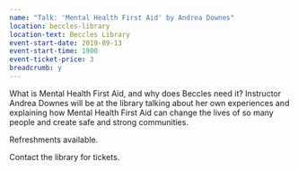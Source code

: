 ```yaml
---
name: "Talk: 'Mental Health First Aid' by Andrea Downes"
location: beccles-library
location-text: Beccles Library
event-start-date: 2019-09-13
event-start-time: 1900
event-ticket-price: 3
breadcrumb: y
---
```


What is Mental Health First Aid, and why does Beccles need it? Instructor Andrea Downes will be at the library talking about her own experiences and explaining how Mental Health First Aid can change the lives of so many people and create safe and strong communities.

Refreshments available.

Contact the library for tickets.
